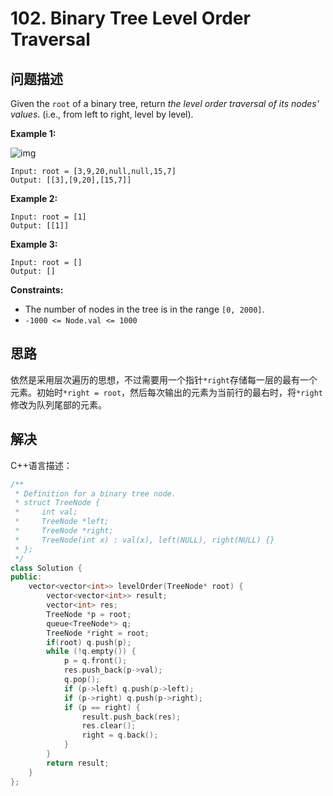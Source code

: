 # 102. Binary Tree Level Order Traversal

## 问题描述

Given the `root` of a binary tree, return *the level order traversal of its nodes' values*. (i.e., from left to right, level by level).

**Example 1:**

![img](https://assets.leetcode.com/uploads/2021/02/19/tree1.jpg)

```
Input: root = [3,9,20,null,null,15,7]
Output: [[3],[9,20],[15,7]]
```

**Example 2:**

```
Input: root = [1]
Output: [[1]]
```

**Example 3:**

```
Input: root = []
Output: []
```

**Constraints:**

- The number of nodes in the tree is in the range `[0, 2000]`.
- `-1000 <= Node.val <= 1000`

## 思路

依然是采用层次遍历的思想，不过需要用一个指针`*right`存储每一层的最有一个元素。初始时`*right = root`，然后每次输出的元素为当前行的最右时，将`*right`修改为队列尾部的元素。

## 解决

C++语言描述：

```c++
/**
 * Definition for a binary tree node.
 * struct TreeNode {
 *     int val;
 *     TreeNode *left;
 *     TreeNode *right;
 *     TreeNode(int x) : val(x), left(NULL), right(NULL) {}
 * };
 */
class Solution {
public:
    vector<vector<int>> levelOrder(TreeNode* root) {
        vector<vector<int>> result;
        vector<int> res;
        TreeNode *p = root;
        queue<TreeNode*> q;
        TreeNode *right = root;
        if(root) q.push(p);
        while (!q.empty()) {
            p = q.front();
            res.push_back(p->val);
            q.pop();
            if (p->left) q.push(p->left);
            if (p->right) q.push(p->right);
            if (p == right) {
                result.push_back(res);
                res.clear();
                right = q.back();
            }
        }
        return result;
    }
};
```
